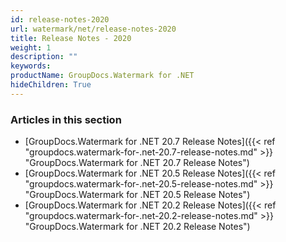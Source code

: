 ```yaml
---
id: release-notes-2020
url: watermark/net/release-notes-2020
title: Release Notes - 2020
weight: 1
description: ""
keywords: 
productName: GroupDocs.Watermark for .NET
hideChildren: True
---
```

### Articles in this section

* [GroupDocs.Watermark for .NET 20.7 Release Notes]({{< ref "groupdocs.watermark-for-.net-20.7-release-notes.md" >}} "GroupDocs.Watermark for .NET 20.7 Release Notes")
* [GroupDocs.Watermark for .NET 20.5 Release Notes]({{< ref "groupdocs.watermark-for-.net-20.5-release-notes.md" >}} "GroupDocs.Watermark for .NET 20.5 Release Notes")
* [GroupDocs.Watermark for .NET 20.2 Release Notes]({{< ref "groupdocs.watermark-for-.net-20.2-release-notes.md" >}} "GroupDocs.Watermark for .NET 20.2 Release Notes")
